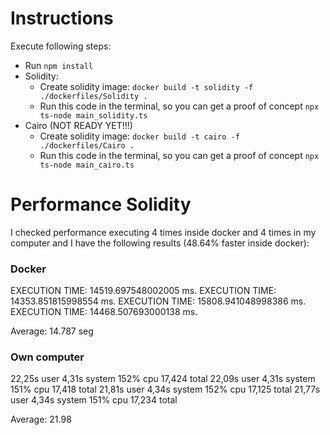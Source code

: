 # Instructions
Execute following steps:
- Run `npm install`
- Solidity:
  - Create solidity image: `docker build -t solidity -f ./dockerfiles/Solidity .`
  - Run this code in the terminal, so you can get a proof of concept `npx ts-node main_solidity.ts`
- Cairo (NOT READY YET!!!)
  - Create solidity image: `docker build -t cairo -f ./dockerfiles/Cairo .`
  - Run this code in the terminal, so you can get a proof of concept `npx ts-node main_cairo.ts`

# Performance Solidity
I checked performance executing 4 times inside docker and 4 times in my computer and I have the following results (48.64% faster inside docker):

### Docker
EXECUTION TIME: 14519.697548002005 ms.
EXECUTION TIME: 14353.851815998554 ms.
EXECUTION TIME: 15808.941048998386 ms.
EXECUTION TIME: 14468.507693000138 ms.

Average: 14.787 seg

### Own computer
22,25s user 4,31s system 152% cpu 17,424 total
22,09s user 4,31s system 151% cpu 17,418 total
21,81s user 4,34s system 152% cpu 17,125 total
21,77s user 4,34s system 151% cpu 17,234 total


Average: 21.98
